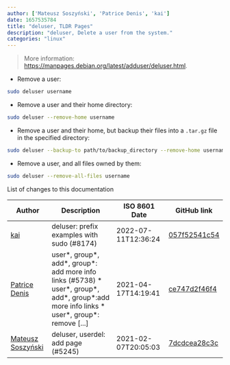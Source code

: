 ```yaml
---
author: ['Mateusz Soszyński', 'Patrice Denis', 'kai']
date: 1657535784
title: "deluser, TLDR Pages"
description: "deluser, Delete a user from the system."
categories: "linux"
---
```

> More information: <https://manpages.debian.org/latest/adduser/deluser.html>.

- Remove a user:

```bash
sudo deluser username
```

- Remove a user and their home directory:

```bash
sudo deluser --remove-home username
```

- Remove a user and their home, but backup their files into a `.tar.gz` file in the specified directory:

```bash
sudo deluser --backup-to path/to/backup_directory --remove-home username
```

- Remove a user, and all files owned by them:

```bash
sudo deluser --remove-all-files username
```
List of changes to this documentation


Author | Description | ISO 8601 Date | GitHub link
------|-----|-----|-----
[kai](mailto:gmdezreal@gmail.com) | deluser: prefix examples with sudo (#8174) | 2022-07-11T12:36:24 | [057f52541c54](https://github.com/tldr-pages/tldr/commit/057f52541c54b0ab2a25dc3dc5185fd7fab3142c)
[Patrice Denis](mailto:patrice.denis@gmail.com) | user*, group*, add*, group*: add more info links (#5738) * user*, group*, add*, group*:add more info links * user*, group*: remove [...] | 2021-04-17T14:19:41 | [ce747d2f46f4](https://github.com/tldr-pages/tldr/commit/ce747d2f46f40836209afcd06898073ddabbc520)
[Mateusz Soszyński](mailto:mateusz.soszynski@tuta.io) | deluser, userdel: add page (#5245) | 2021-02-07T20:05:03 | [7dcdcea28c3c](https://github.com/tldr-pages/tldr/commit/7dcdcea28c3c47f411c9611ee1827f8dc83ad938)

